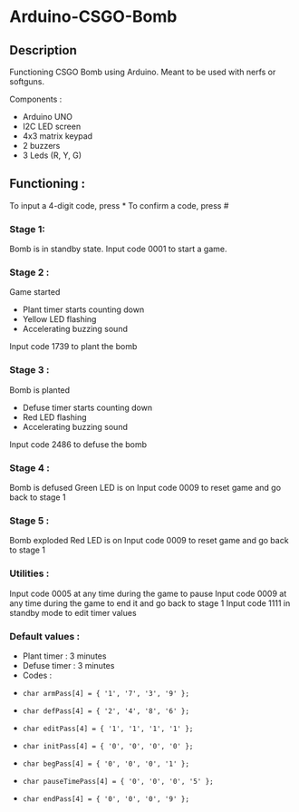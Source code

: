# Arduino-CSGO-Bomb

## Description
Functioning CSGO Bomb using Arduino. Meant to be used with nerfs or softguns.

Components : 
- Arduino UNO 
- I2C LED screen
- 4x3 matrix keypad 
- 2 buzzers
- 3 Leds (R, Y, G)

## Functioning : 
To input a 4-digit code, press *
To confirm a code, press #

### Stage 1:
Bomb is in standby state. Input code 0001 to start a game. 

### Stage 2 : 
Game started
- Plant timer starts counting down
- Yellow LED flashing
- Accelerating buzzing sound

Input code 1739 to plant the bomb 

### Stage 3 : 
Bomb is planted
- Defuse timer starts counting down
- Red LED flashing
- Accelerating buzzing sound 

Input code 2486 to defuse the bomb

### Stage 4 : 
Bomb is defused
Green LED is on
Input code 0009 to reset game and go back to stage 1

### Stage 5 : 
Bomb exploded
Red LED is on
Input code 0009 to reset game and go back to stage 1

### Utilities : 
Input code 0005 at any time during the game to pause
Input code 0009 at any time during the game to end it and go back to stage 1
Input code 1111 in standby mode to edit timer values

### Default values : 
- Plant timer : 3 minutes
- Defuse timer : 3 minutes 
- Codes :
-     char armPass[4] = { '1', '7', '3', '9' };
-     char defPass[4] = { '2', '4', '8', '6' };
-     char editPass[4] = { '1', '1', '1', '1' };
-     char initPass[4] = { '0', '0', '0', '0' };
-     char begPass[4] = { '0', '0', '0', '1' };
-     char pauseTimePass[4] = { '0', '0', '0', '5' };
-     char endPass[4] = { '0', '0', '0', '9' };
